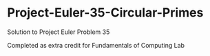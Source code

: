 # Project-Euler-35-Circular-Primes

Solution to Project Euler Problem 35

Completed as extra credit for Fundamentals of Computing Lab

